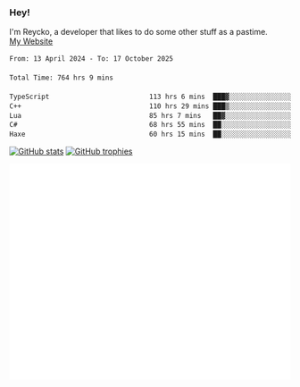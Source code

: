 ### Hey!
I'm Reycko, a developer that likes to do some other stuff as a pastime.  
[My Website](https://www.reycko.xyz/)

<!--START_SECTION:wakasection-->

```txt
From: 13 April 2024 - To: 17 October 2025

Total Time: 764 hrs 9 mins

TypeScript                         113 hrs 6 mins  ███▓░░░░░░░░░░░░░░░░░░░░░   14.12 %
C++                                110 hrs 29 mins ███▒░░░░░░░░░░░░░░░░░░░░░   13.79 %
Lua                                85 hrs 7 mins   ██▓░░░░░░░░░░░░░░░░░░░░░░   10.62 %
C#                                 68 hrs 55 mins  ██░░░░░░░░░░░░░░░░░░░░░░░   08.60 %
Haxe                               60 hrs 15 mins  ██░░░░░░░░░░░░░░░░░░░░░░░   07.52 %
```

<!--END_SECTION:wakasection-->

[![GitHub stats](https://github-readme-stats.vercel.app/api?username=Reycko&show_icons=true&theme=merko&hide_title=true&count_private=true)](https://github.com/anuraghazra/github-readme-stats)
[![GitHub trophies](https://github-profile-trophy.vercel.app/?username=reycko&theme=darkhub)](https://github.com/ryo-ma/github-profile-trophy)

![Metrics](/github-metrics.svg)
